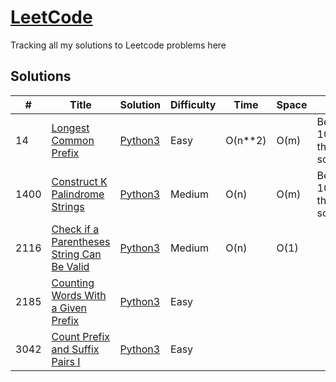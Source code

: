# [LeetCode](https://leetcode.com/problemset/all/)

Tracking all my solutions to Leetcode problems here


## Solutions

|  #  | Title           |  Solution       |  Difficulty           | Time          | Space     | Note| 
|-----|---------------- | --------------- | --------------- | --------------- | ------------- |-----|
14 | [Longest Common Prefix](https://leetcode.com/problems/longest-common-prefix) | [Python3](./Python/longest-common-prefix.py) | Easy | O(n**2) | O(m) |Beats 100% of the solutions
1400 | [Construct K Palindrome Strings](https://leetcode.com/problems/construct-k-palindrome-strings) | [Python3](./Python/construct-k-palindrome-strings.py) | Medium | O(n) | O(m) |Beats 100% of the solutions
2116 | [Check if a Parentheses String Can Be Valid](https://leetcode.com/problems/check-if-a-parentheses-string-can-be-valid) | [Python3](./Python/check-if-a-parentheses-string-can-be-valid.py) | Medium | O(n) | O(1) |
2185 | [Counting Words With a Given Prefix](https://leetcode.com/problems/counting-words-with-a-given-prefix) | [Python3](./Python/counting-words-with-a-given-prefix.py) | Easy | | |
3042 | [Count Prefix and Suffix Pairs I](https://leetcode.com/problems/count-prefix-and-suffix-pairs-i) | [Python3](./Python/count-prefix-and-suffix-pairs-i.py) | Easy | | |

